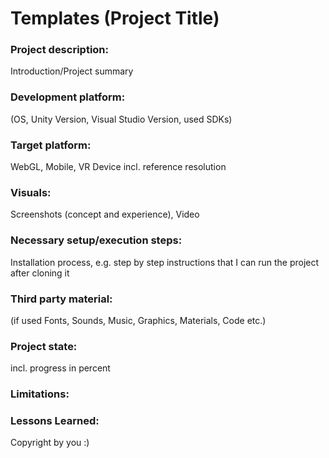 # Templates (Project Title)
 
 ### Project description: 
Introduction/Project summary 

### Development platform: 
(OS, Unity Version, Visual Studio Version, used SDKs)

### Target platform: 
WebGL, Mobile, VR Device incl. reference resolution 

### Visuals: 
Screenshots (concept and experience), Video

### Necessary setup/execution steps: 
Installation process, e.g. step by step instructions that I can run the project after cloning it

### Third party material: 
(if used Fonts, Sounds, Music, Graphics, Materials, Code etc.)

### Project state: 
incl. progress in percent

### Limitations: 

### Lessons Learned: 

Copyright by you :)
